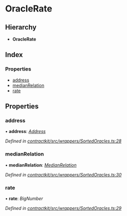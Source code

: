 # OracleRate

## Hierarchy

* **OracleRate**

## Index

### Properties

* [address](../interfaces/_wrappers_sortedoracles_.oraclerate.md#address)
* [medianRelation](../interfaces/_wrappers_sortedoracles_.oraclerate.md#medianrelation)
* [rate](../interfaces/_wrappers_sortedoracles_.oraclerate.md#rate)

## Properties

### address

• **address**: [_Address_](_base_.md#address)

_Defined in_ [_contractkit/src/wrappers/SortedOracles.ts:28_](https://github.com/celo-org/celo-monorepo/blob/master/packages/contractkit/src/wrappers/SortedOracles.ts#L28)

### medianRelation

• **medianRelation**: [_MedianRelation_](../enums/_wrappers_sortedoracles_.medianrelation.md)

_Defined in_ [_contractkit/src/wrappers/SortedOracles.ts:30_](https://github.com/celo-org/celo-monorepo/blob/master/packages/contractkit/src/wrappers/SortedOracles.ts#L30)

### rate

• **rate**: _BigNumber_

_Defined in_ [_contractkit/src/wrappers/SortedOracles.ts:29_](https://github.com/celo-org/celo-monorepo/blob/master/packages/contractkit/src/wrappers/SortedOracles.ts#L29)

